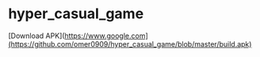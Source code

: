 # hyper_casual_game

[Download APK](https://www.google.com](https://github.com/omer0909/hyper_casual_game/blob/master/build.apk)

